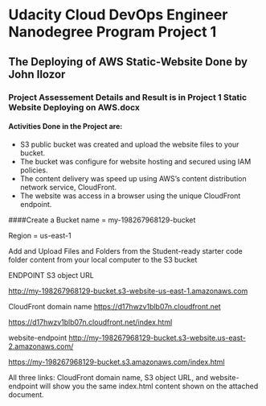 # Udacity Cloud DevOps Engineer Nanodegree Program Project 1
## The Deploying of AWS Static-Website Done by John Ilozor

### Project Assessement Details and Result is in Project 1 Static Website Deploying on AWS.docx 



#### Activities Done in the Project are:

- S3 public bucket was created  and upload the website files to your bucket.
- The bucket was configure for website hosting and secured using IAM policies.
- The content delivery was speed up using AWS’s content distribution network service, CloudFront.
- The website was access in a browser using the unique CloudFront endpoint.

####Create a Bucket name = my-198267968129-bucket

Region = us-east-1


Add and Upload Files and Folders from the 
Student-ready starter code folder content from your local computer to the S3 bucket




ENDPOINT S3 object URL

http://my-198267968129-bucket.s3-website-us-east-1.amazonaws.com

CloudFront domain name
https://d17hwzv1blb07n.cloudfront.net

https://d17hwzv1blb07n.cloudfront.net/index.html



website-endpoint
http://my-198267968129-bucket.s3-website.us-east-2.amazonaws.com/


https://my-198267968129-bucket.s3.amazonaws.com/index.html


All three links: CloudFront domain name, S3 object URL, and website-endpoint will show you the same index.html content shown on the attached document.
